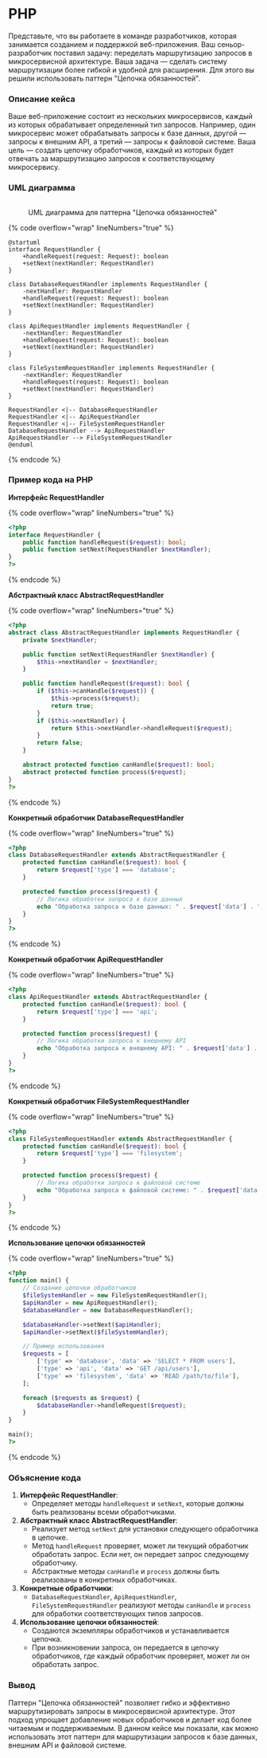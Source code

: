 # PHP

Представьте, что вы работаете в команде разработчиков, которая занимается созданием и поддержкой веб-приложения. Ваш сеньор-разработчик поставил задачу: переделать маршрутизацию запросов в микросервисной архитектуре. Ваша задача — сделать систему маршрутизации более гибкой и удобной для расширения. Для этого вы решили использовать паттерн "Цепочка обязанностей".

### Описание кейса

Ваше веб-приложение состоит из нескольких микросервисов, каждый из которых обрабатывает определенный тип запросов. Например, один микросервис может обрабатывать запросы к базе данных, другой — запросы к внешним API, а третий — запросы к файловой системе. Ваша цель — создать цепочку обработчиков, каждый из которых будет отвечать за маршрутизацию запросов к соответствующему микросервису.

### UML диаграмма

<figure><img src="../../../../../.gitbook/assets/image (1) (1) (1) (1).png" alt=""><figcaption><p>UML диаграмма для паттерна "Цепочка обязанностей"</p></figcaption></figure>

{% code overflow="wrap" lineNumbers="true" %}
```plantuml
@startuml
interface RequestHandler {
    +handleRequest(request: Request): boolean
    +setNext(nextHandler: RequestHandler)
}

class DatabaseRequestHandler implements RequestHandler {
    -nextHandler: RequestHandler
    +handleRequest(request: Request): boolean
    +setNext(nextHandler: RequestHandler)
}

class ApiRequestHandler implements RequestHandler {
    -nextHandler: RequestHandler
    +handleRequest(request: Request): boolean
    +setNext(nextHandler: RequestHandler)
}

class FileSystemRequestHandler implements RequestHandler {
    -nextHandler: RequestHandler
    +handleRequest(request: Request): boolean
    +setNext(nextHandler: RequestHandler)
}

RequestHandler <|-- DatabaseRequestHandler
RequestHandler <|-- ApiRequestHandler
RequestHandler <|-- FileSystemRequestHandler
DatabaseRequestHandler --> ApiRequestHandler
ApiRequestHandler --> FileSystemRequestHandler
@enduml
```
{% endcode %}

### Пример кода на PHP

**Интерфейс RequestHandler**

{% code overflow="wrap" lineNumbers="true" %}
```php
<?php
interface RequestHandler {
    public function handleRequest($request): bool;
    public function setNext(RequestHandler $nextHandler);
}
?>
```
{% endcode %}

**Абстрактный класс AbstractRequestHandler**

{% code overflow="wrap" lineNumbers="true" %}
```php
<?php
abstract class AbstractRequestHandler implements RequestHandler {
    private $nextHandler;

    public function setNext(RequestHandler $nextHandler) {
        $this->nextHandler = $nextHandler;
    }

    public function handleRequest($request): bool {
        if ($this->canHandle($request)) {
            $this->process($request);
            return true;
        }
        if ($this->nextHandler) {
            return $this->nextHandler->handleRequest($request);
        }
        return false;
    }

    abstract protected function canHandle($request): bool;
    abstract protected function process($request);
}
?>
```
{% endcode %}

**Конкретный обработчик DatabaseRequestHandler**

{% code overflow="wrap" lineNumbers="true" %}
```php
<?php
class DatabaseRequestHandler extends AbstractRequestHandler {
    protected function canHandle($request): bool {
        return $request['type'] === 'database';
    }

    protected function process($request) {
        // Логика обработки запроса к базе данных
        echo "Обработка запроса к базе данных: " . $request['data'] . "\n";
    }
}
?>
```
{% endcode %}

**Конкретный обработчик ApiRequestHandler**

{% code overflow="wrap" lineNumbers="true" %}
```php
<?php
class ApiRequestHandler extends AbstractRequestHandler {
    protected function canHandle($request): bool {
        return $request['type'] === 'api';
    }

    protected function process($request) {
        // Логика обработки запроса к внешнему API
        echo "Обработка запроса к внешнему API: " . $request['data'] . "\n";
    }
}
?>
```
{% endcode %}

**Конкретный обработчик FileSystemRequestHandler**

{% code overflow="wrap" lineNumbers="true" %}
```php
<?php
class FileSystemRequestHandler extends AbstractRequestHandler {
    protected function canHandle($request): bool {
        return $request['type'] === 'filesystem';
    }

    protected function process($request) {
        // Логика обработки запроса к файловой системе
        echo "Обработка запроса к файловой системе: " . $request['data'] . "\n";
    }
}
?>
```
{% endcode %}

**Использование цепочки обязанностей**

{% code overflow="wrap" lineNumbers="true" %}
```php
<?php
function main() {
    // Создание цепочки обработчиков
    $fileSystemHandler = new FileSystemRequestHandler();
    $apiHandler = new ApiRequestHandler();
    $databaseHandler = new DatabaseRequestHandler();

    $databaseHandler->setNext($apiHandler);
    $apiHandler->setNext($fileSystemHandler);

    // Пример использования
    $requests = [
        ['type' => 'database', 'data' => 'SELECT * FROM users'],
        ['type' => 'api', 'data' => 'GET /api/users'],
        ['type' => 'filesystem', 'data' => 'READ /path/to/file'],
    ];

    foreach ($requests as $request) {
        $databaseHandler->handleRequest($request);
    }
}

main();
?>
```
{% endcode %}

### Объяснение кода

1. **Интерфейс RequestHandler**:
   * Определяет методы `handleRequest` и `setNext`, которые должны быть реализованы всеми обработчиками.
2. **Абстрактный класс AbstractRequestHandler**:
   * Реализует метод `setNext` для установки следующего обработчика в цепочке.
   * Метод `handleRequest` проверяет, может ли текущий обработчик обработать запрос. Если нет, он передает запрос следующему обработчику.
   * Абстрактные методы `canHandle` и `process` должны быть реализованы в конкретных обработчиках.
3. **Конкретные обработчики**:
   * `DatabaseRequestHandler`, `ApiRequestHandler`, `FileSystemRequestHandler` реализуют методы `canHandle` и `process` для обработки соответствующих типов запросов.
4. **Использование цепочки обязанностей**:
   * Создаются экземпляры обработчиков и устанавливается цепочка.
   * При возникновении запроса, он передается в цепочку обработчиков, где каждый обработчик проверяет, может ли он обработать запрос.

### Вывод

Паттерн "Цепочка обязанностей" позволяет гибко и эффективно маршрутизировать запросы в микросервисной архитектуре. Этот подход упрощает добавление новых обработчиков и делает код более читаемым и поддерживаемым. В данном кейсе мы показали, как можно использовать этот паттерн для маршрутизации запросов к базе данных, внешним API и файловой системе.
